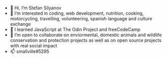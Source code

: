 - 👋 Hi, I’m Stefan Silyanov
- 👀 I’m interested in coding, web development, nutrition, cooking, motorcycling, travelling, volunteering, spanish language and culture exchange
- 🌱 I learned JavaScript at The Odin Project and freeCodeCamp
- 💞️ I’m open to collaborate on enviormental, domestic animals and wildlife conservation and protection projects as well as on open source projects with real social impact
- 📫 smallville#5295

<!--- 
smallville-s/smallville-s is a ✨ special ✨ repository because its `README.md` (this file) appears on your GitHub profile.
You can click the Preview link to take a look at your changes.
--->
